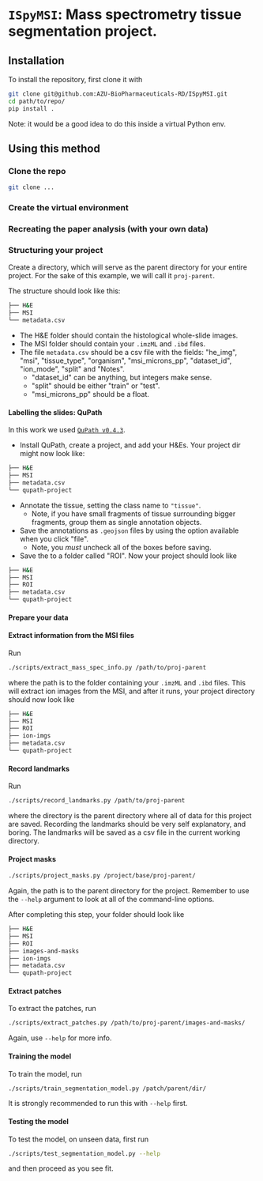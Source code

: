 # ``ISpyMSI``: Mass spectrometry tissue segmentation project.



## Installation
To install the repository, first clone it with
```bash
git clone git@github.com:AZU-BioPharmaceuticals-RD/ISpyMSI.git
cd path/to/repo/
pip install .
```
Note: it would be a good idea to do this inside a virtual Python env.


## Using this method

### Clone the repo
```bash
git clone ...
```

### Create the virtual environment

### Recreating the paper analysis (with your own data)

### Structuring your project
Create a directory, which will serve as the parent directory for your entire project. For the sake of this example, we will call it ``proj-parent``.

The structure should look like this:
```bash
├── H&E
├── MSI
└── metadata.csv
```

- The H&E folder should contain the histological whole-slide images.
- The MSI folder should contain your ``.imzML`` and ``.ibd`` files.
- The file ``metadata.csv`` should be a csv file with the fields: "he_img", "msi", "tissue_type", "organism", "msi_microns_pp", "dataset_id", "ion_mode", "split" and "Notes".
    - "dataset_id" can be anything, but integers make sense.
    - "split" should be either "train" or "test".
    - "msi_microns_pp" should be a float.


#### Labelling the slides: QuPath
In this work we used [``QuPath v0.4.3``](https://github.com/qupath/qupath/releases/tag/v0.4.3).

- Install QuPath, create a project, and add your H&Es. Your project dir might now look like:
```bash
├── H&E
├── MSI
├── metadata.csv
└── qupath-project
```
- Annotate the tissue, setting the class name to ``"tissue"``.
    - Note, if you have small fragments of tissue surrounding bigger fragments, group them as single annotation objects.
- Save the annotations as ``.geojson`` files by using the option available when you click "file".
    - Note, you _must_ uncheck all of the boxes before saving.
- Save the to a folder called "ROI". Now your project should look like
```bash
├── H&E
├── MSI
├── ROI
├── metadata.csv
└── qupath-project
```

#### Prepare your data

#### Extract information from the MSI files
Run
```bash
./scripts/extract_mass_spec_info.py /path/to/proj-parent
```
where the path is to the folder containing your ``.imzML`` and ``.ibd`` files. This will extract ion images from the MSI, and after it runs, your project directory should now look like
```bash
├── H&E
├── MSI
├── ROI
├── ion-imgs
├── metadata.csv
└── qupath-project
```


#### Record landmarks
Run
```bash
./scripts/record_landmarks.py /path/to/proj-parent
```
where the directory is the parent directory where all of data for this project are saved. Recording the landmarks should be very self explanatory, and boring. The landmarks will be saved as a csv file in the current working directory.

#### Project masks

```bash
./scripts/project_masks.py /project/base/proj-parent/
```
Again, the path is to the parent directory for the project. Remember to use the ``--help`` argument to look at all of the command-line options.

After completing this step, your folder should look like
```bash
├── H&E
├── MSI
├── ROI
├── images-and-masks
├── ion-imgs
├── metadata.csv
└── qupath-project
```


#### Extract patches
To extract the patches, run
```bash
./scripts/extract_patches.py /path/to/proj-parent/images-and-masks/
```
Again, use ``--help`` for more info.


#### Training the model
To train the model, run
```bash
./scripts/train_segmentation_model.py /patch/parent/dir/
```
It is strongly recommended to run this with ``--help`` first.


#### Testing the model
To test the model, on unseen data, first run
```bash
./scripts/test_segmentation_model.py --help
```
and then proceed as you see fit.